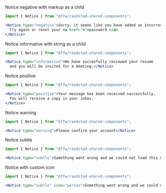 Notice negative with markup as a child

```jsx
import { Notice } from "@ffw/randstad-shared-components";

<Notice type="negative">Sorry, it seems like you have added an incorrect email or password. 
  Try again or reset your <a href="#">password.</a>
</Notice>
```

Notice informative with string as a child

```jsx
import { Notice } from "@ffw/randstad-shared-components";

<Notice type="informative">We have succesfully reviewed your resume 
  and you will be invited for a meeting.</Notice>
```

Notice positive

```jsx
import { Notice } from "@ffw/randstad-shared-components";

<Notice type="positive">Your message has been received successfully. 
  You will receive a copy in your inbox.
</Notice>
```

Notice warning

```jsx
import { Notice } from "@ffw/randstad-shared-components";

<Notice type="warning">Please confirm your account</Notice>
```

Notice subtle

```jsx
import { Notice } from "@ffw/randstad-shared-components";

<Notice type="subtle">Something went wrong and we could not load this data. Please try again later.</Notice>
```

Notice with custom icon

```jsx
import { Notice } from "@ffw/randstad-shared-components";

<Notice type="subtle" icon="person">Something went wrong and we could not load this data. Please try again later.</Notice>
```
